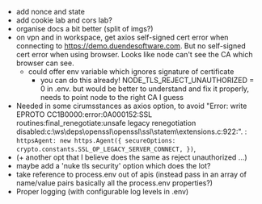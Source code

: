 
- add nonce and state
- add cookie lab and cors lab?
- organise docs a bit better (split of imgs?)
- on vpn and in workspace, get axios self-signed cert error when connecting to https://demo.duendesoftware.com. But no self-signed cert error when using browser. Looks like node can't see the CA which browser can see. 
  - could offer env variable which ignores signature of certificate
    - you can do this already! NODE_TLS_REJECT_UNAUTHORIZED = 0 in .env. but would be better to understand and fix it properly, needs to point node to the right CA I guess
-  Needed in some cirumsstances as axios option, to avoid "Error: write EPROTO CC1B0000:error:0A000152:SSL routines:final_renegotiate:unsafe legacy renegotiation disabled:c:\ws\deps\openssl\openssl\ssl\statem\extensions.c:922:". : `httpsAgent: new https.Agent({ secureOptions: crypto.constants.SSL_OP_LEGACY_SERVER_CONNECT, })`,
- (+ another opt that I believe does the same as reject unauthorized ...)
- maybe add a 'nuke tls security' option which does the lot?
- take reference to process.env out of apis (instead pass in an array of name/value pairs basically all the process.env properties?)
- Proper logging (with configurable log levels in .env)